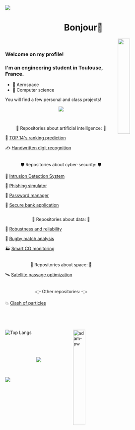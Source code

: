 <img src="https://user-images.githubusercontent.com/73097560/115834477-dbab4500-a447-11eb-908a-139a6edaec5c.gif">

<h1 align="center"> Bonjour👋 </h1>

<img align="right" width="28%" src="https://owlbertsio-resized.s3.amazonaws.com/Popper.psd.full.png">

<br>

### Welcome on my profile! 
### I'm an engineering student in Toulouse, France.
- 🚀 Aerospace
- 🧪 Computer science

You will find a few personal and class projects!


<p align="center">
  <img src="https://capsule-render.vercel.app/api?type=waving&color=gradient&height=65&section=footer"/>
</p>

<br>

<p align="center">
   🤖 Repositories about artificial intelligence:  🤖

<!-- 
   🗣️ [Speech recognition](https://github.com/Ad882/Recurrent-Neural-Network-Acoustic-Models-for-Speech-Recognition)
-->
   🏉 [TOP 14's ranking prediction](https://github.com/Ad882/TOP-14-s-2022---2023-ranking-prediction) 

   ✍️ [Handwritten digit recognition](https://github.com/Ad882/Handwritten-digit-recognition) 
   
</p>

##

<p align="center">
   🛡️ Repositories about cyber-security:  🛡️

   🚨 [Intrusion Detection System](https://github.com/Ad882/network-intrusion-detection-system)
   
   🎣 [Phishing simulator](https://github.com/Ad882/phishing-simulator)
   
   🔐 [Password manager](https://github.com/Ad882/password-manager)
   
   🏦 [Secure bank application](https://github.com/Ad882/Secure-bank-application) 
   
</p>

##

<p align="center">
   💾 Repositories about data:  💾

   🚁 [Robustness and reliability](https://github.com/Ad882/Robustness-and-reliability) 

   🏉 [Rugby match analysis](https://github.com/Ad882/Rugby-match-analysis) 

   🏭 [Smart CO monitoring](https://github.com/Ad882/Smart-CO-monitoring) 
   
</p>


##

<p align="center">
   🌠 Repositories about space:  🌠

   🛰 [Satellite passage optimization](https://github.com/Ad882/reactive-covering) 

   <!-- 
   🌌 [Spatial environment](https://github.com/Ad882/) 
   -->

   
</p>

##

<p align="center">
   👉 Other repositories:  👈

   💥 [Clash of particles](https://github.com/Ad882/clash-of-particles)

   
</p>

##


<br>
<br>

<p><img align="right" width="28%" src="https://github.com/Adam-pw/Adam-pw/blob/main/animation_500_kxa883sd.gif" alt="adam-pw" /></p>

![Top Langs](https://github-readme-stats.vercel.app/api/top-langs/?username=ad882&hide=Makefile&layout=donut&bg_color=0d1117&text_color=c8c8ff&title_color=f2cb42&hide_border=true)




###


<br>
<br>
<!-- 
<h2 align="center">🏆 Github trophies 🏆</h2>
<p align="center">
  <a href="https://github.com/Ad882/github-profile-trophy">
    <img src="https://github-profile-trophy.vercel.app/?username=Ad882&row=1&column=9&margin-w=20&margin-h=20" alt="GitHub Trophies">
  </a>
</p>
--> 

<p align="center">
  <a href="https://skillicons.dev">
    <img src="https://skillicons.dev/icons?i=windows,linux,vscode,git,md,py,tensorflow,mysql,postgres,docker,html,css,c" />
  </a>
</p>


<!-- 
<p align="center">
   <img src="https://github.com/Ad882/Ad882/blob/output/github-contribution-grid-snake.svg" alt="snake svg">
</p>
--> 


<br>
<br>


<img src="https://user-images.githubusercontent.com/73097560/115834477-dbab4500-a447-11eb-908a-139a6edaec5c.gif">
